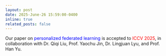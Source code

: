 ```yaml
---
layout: post
date: 2025-June-26 15:59:00-0400
inline: true
related_posts: false
---
```


Our paper on <font color=Blue>personalized federated learning</font> is accepted to <font color=red>ICCV 2025</font>, in collaboration with Dr. Qiqi Liu, Prof. Yaochu Jin, Dr. Lingjuan Lyu, and Prof. Han Yu.
